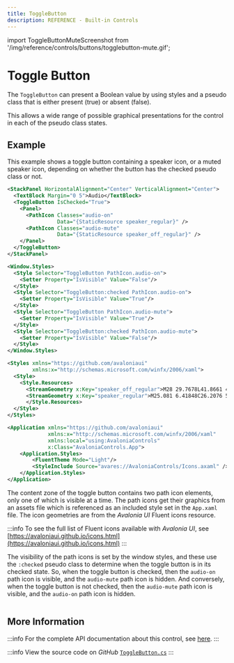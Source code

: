 ```yaml
---
title: ToggleButton
description: REFERENCE - Built-in Controls
---
```


import ToggleButtonMuteScreenshot from '/img/reference/controls/buttons/togglebutton-mute.gif';

# Toggle Button

The `ToggleButton` can present a Boolean value by using styles and a pseudo class that is either present (true) or absent (false).

This allows a wide range of possible graphical presentations for the control in each of the pseudo class states.

## Example

This example shows a toggle button containing a speaker icon, or a muted speaker icon, depending on whether the button has the checked pseudo class or not.

```xml
<StackPanel HorizontalAlignment="Center" VerticalAlignment="Center">
  <TextBlock Margin="0 5">Audio</TextBlock>
  <ToggleButton IsChecked="True">
    <Panel>
      <PathIcon Classes="audio-on"
                Data="{StaticResource speaker_regular}" />
      <PathIcon Classes="audio-mute"
                Data="{StaticResource speaker_off_regular}" />
    </Panel>
  </ToggleButton>
</StackPanel>
```


```xml title='Styles'
<Window.Styles>
  <Style Selector="ToggleButton PathIcon.audio-on">
    <Setter Property="IsVisible" Value="False"/>
  </Style>
  <Style Selector="ToggleButton:checked PathIcon.audio-on">
    <Setter Property="IsVisible" Value="True"/>
  </Style>
  <Style Selector="ToggleButton PathIcon.audio-mute">
    <Setter Property="IsVisible" Value="True"/>
  </Style>
  <Style Selector="ToggleButton:checked PathIcon.audio-mute">
    <Setter Property="IsVisible" Value="False"/>
  </Style>
</Window.Styles>
```


```xml title='Icons'
<Styles xmlns="https://github.com/avaloniaui"
        xmlns:x="http://schemas.microsoft.com/winfx/2006/xaml">
  <Style>
    <Style.Resources>
      <StreamGeometry x:Key="speaker_off_regular">M28 29.7678L41.8661 43.6339C42.3543 44.122 43.1457 44.122 43.6339 43.6339C44.122 43.1457 44.122 42.3543 43.6339 41.8661L6.13388 4.36612C5.64573 3.87796 4.85427 3.87796 4.36611 4.36612C3.87796 4.85427 3.87796 5.64573 4.36611 6.13388L13.2322 15H9C6.10051 15 3.75 17.3505 3.75 20.25V27.75C3.75 30.6495 6.10051 33 9 33H13.702C14.8734 33 16.0034 33.4328 16.875 34.2153L25.081 41.5815C26.2077 42.5929 28 41.7933 28 40.2793V29.7678ZM25.5 27.2678V38.5981L18.5451 32.3549C17.2146 31.1606 15.4898 30.5 13.702 30.5H9C7.48122 30.5 6.25 29.2688 6.25 27.75V20.25C6.25 18.7312 7.48122 17.5 9 17.5H13.702C14.3147 17.5 14.92 17.4224 15.5046 17.2723L25.5 27.2678Z M19.8115 14.5082L18.0412 12.7379L25.081 6.41847C26.2076 5.40709 28 6.20669 28 7.72074V22.6967L25.5 20.1967V9.40185L19.8115 14.5082Z M36.1857 30.8824L34.335 29.0317C34.966 27.7376 35.5 26.0404 35.5 24C35.5 21.5224 34.7127 19.5507 33.9203 18.1923C33.5242 17.5133 33.1298 16.9931 32.8397 16.6477C32.695 16.4754 32.577 16.3476 32.499 16.2664C32.46 16.2259 32.4311 16.197 32.414 16.1802L32.3972 16.164L32.398 16.1646C31.8935 15.6947 31.8647 14.9048 32.334 14.3994C32.8038 13.8935 33.5947 13.8642 34.1006 14.334L33.25 15.25C34.1006 14.334 34.1014 14.3347 34.1014 14.3347L34.1022 14.3356L34.1042 14.3374L34.1092 14.3421L34.1228 14.355C34.1336 14.3653 34.1476 14.3788 34.1646 14.3955C34.1987 14.4289 34.245 14.4753 34.3018 14.5343C34.4152 14.6524 34.5707 14.8215 34.754 15.0398C35.1202 15.4757 35.6008 16.1117 36.0797 16.9327C37.0373 18.5743 38 20.9776 38 24C38 26.9108 37.1071 29.2474 36.1857 30.8824Z M41.0185 35.7152L39.1733 33.87C40.3712 31.5479 41.5 28.2383 41.5 24C41.5 19.4474 40.1976 15.9662 38.906 13.6297C38.2594 12.46 37.6157 11.5776 37.1403 10.9943C36.9028 10.7028 36.708 10.4867 36.5767 10.3474C36.511 10.2777 36.4614 10.2274 36.4303 10.1965C36.4148 10.181 36.4039 10.1704 36.398 10.1648L36.3949 10.1617L36.393 10.16C35.8916 9.68785 35.8665 8.89867 36.3376 8.39562C36.8094 7.89169 37.6004 7.8657 38.1044 8.33755L37.2501 9.24987C38.1044 8.33755 38.1053 8.33839 38.1053 8.33839L38.1063 8.33935L38.1087 8.34162L38.115 8.34761L38.1336 8.36536C38.1485 8.37975 38.1685 8.39926 38.1932 8.42388C38.2427 8.4731 38.3112 8.54276 38.396 8.6327C38.5655 8.81253 38.8003 9.07375 39.0784 9.41509C39.6343 10.0974 40.3656 11.1025 41.094 12.4203C42.5524 15.0587 44 18.9526 44 24C44 29.0474 42.5524 32.9412 41.094 35.5797L41.0739 35.6159L41.0185 35.7152Z</StreamGeometry>
      <StreamGeometry x:Key="speaker_regular">M25.081 6.41848C26.2076 5.4071 28 6.2067 28 7.72074V40.2793C28 41.7933 26.2077 42.5929 25.081 41.5815L16.875 34.2153C16.0034 33.4328 14.8734 33 13.702 33H9C6.10051 33 3.75 30.6495 3.75 27.75V20.25C3.75 17.3505 6.10051 15 9 15H13.702C14.8734 15 16.0034 14.5672 16.875 13.7847L25.081 6.41848ZM25.5 9.40186L18.5451 15.6451C17.2146 16.8394 15.4898 17.5 13.702 17.5H9C7.48122 17.5 6.25 18.7312 6.25 20.25V27.75C6.25 29.2688 7.48122 30.5 9 30.5H13.702C15.4898 30.5 17.2146 31.1606 18.5451 32.3549L25.5 38.5982V9.40186Z M36.3376 8.39563C36.8095 7.8917 37.6005 7.86571 38.1044 8.33757L38.1053 8.3384C38.1053 8.3384 37.7675 8 38.1151 8.34762L38.1336 8.36537C38.1485 8.37976 38.1685 8.39927 38.1933 8.42389C38.2428 8.47311 38.3113 8.54277 38.396 8.63271C38.5655 8.81254 38.8004 9.07377 39.0785 9.4151C39.6344 10.0974 40.3656 11.1025 41.094 12.4203C42.5525 15.0588 44.0001 18.9526 44.0001 24C44.0001 29.0474 42.5525 32.9413 41.094 35.5797C40.3656 36.8975 39.6344 37.9027 39.0785 38.5849C38.8004 38.9262 38.5655 39.1875 38.396 39.3673C38.3714 39.3935 38.3481 39.4179 38.3262 39.4407C38.273 39.4961 38.2284 39.5412 38.1933 39.5761C38.1685 39.6007 38.1485 39.6202 38.1336 39.6346L38.1151 39.6524L38.1088 39.6584L38.1063 39.6607L38.1053 39.6616C38.1053 39.6616 38.2392 39.5277 38.3262 39.4407C38.4326 39.3343 38.4688 39.298 38.1044 39.6624C37.6005 40.1343 36.8095 40.1083 36.3376 39.6044C35.8666 39.1013 35.8917 38.3122 36.3931 37.84L36.3949 37.8383L36.3981 37.8352C36.404 37.8296 36.4148 37.819 36.4304 37.8035C36.4614 37.7726 36.5111 37.7223 36.5767 37.6526C36.708 37.5133 36.9029 37.2972 37.1404 37.0057C37.6157 36.4224 38.2595 35.54 38.9061 34.3703C40.1976 32.0338 41.5001 28.5526 41.5001 24C41.5001 19.4474 40.1976 15.9663 38.9061 13.6297C38.2595 12.46 37.6157 11.5776 37.1404 10.9943C36.9029 10.7028 36.708 10.4867 36.5767 10.3474C36.5111 10.2777 36.4614 10.2274 36.4304 10.1965C36.4148 10.181 36.404 10.1705 36.3981 10.1648L36.3949 10.1617L36.3931 10.16C35.8917 9.68786 35.8666 8.89869 36.3376 8.39563Z M32.3341 14.3994C32.8038 13.8936 33.5947 13.8643 34.1006 14.334C34.1008 14.3342 34.1014 14.3348 34.1014 14.3348L34.1023 14.3356L34.1043 14.3374L34.1092 14.3421L34.1229 14.355C34.1336 14.3653 34.1477 14.3788 34.1647 14.3955C34.1988 14.429 34.2451 14.4753 34.3018 14.5344C34.4152 14.6524 34.5707 14.8215 34.7541 15.0398C35.1202 15.4757 35.6009 16.1117 36.0798 16.9327C37.0374 18.5743 38.0001 20.9776 38.0001 24C38.0001 27.0224 37.0374 29.4257 36.0798 31.0673C35.6009 31.8883 35.1202 32.5243 34.7541 32.9602C34.5707 33.1785 34.4152 33.3476 34.3018 33.4656C34.2451 33.5247 34.1988 33.5711 34.1647 33.6045L34.1452 33.6235L34.1229 33.645L34.1092 33.6579L34.1043 33.6626L34.1015 33.6652L34.1006 33.666C33.5947 34.1357 32.8038 34.1065 32.3341 33.6006C31.8653 33.0958 31.8935 32.3072 32.3962 31.8371L32.3979 31.8355L32.414 31.8198C32.4312 31.803 32.4601 31.7741 32.4991 31.7336C32.5771 31.6524 32.695 31.5246 32.8398 31.3523C33.1299 31.0069 33.5242 30.4867 33.9203 29.8077C34.7127 28.4493 35.5001 26.4776 35.5001 24C35.5001 21.5224 34.7127 19.5507 33.9203 18.1923C33.5242 17.5133 33.1299 16.9931 32.8398 16.6477C32.695 16.4754 32.5771 16.3476 32.4991 16.2664C32.4601 16.2259 32.4312 16.197 32.414 16.1802L32.3973 16.164L32.3981 16.1647C31.8929 15.6949 31.8645 14.9051 32.3341 14.3994Z</StreamGeometry>
      </Style.Resources>
  </Style>
</Styles>
```


```xml title='App'
<Application xmlns="https://github.com/avaloniaui"
             xmlns:x="http://schemas.microsoft.com/winfx/2006/xaml"
             xmlns:local="using:AvaloniaControls"
             x:Class="AvaloniaControls.App">    
    <Application.Styles>
        <FluentTheme Mode="Light"/>
        <StyleInclude Source="avares://AvaloniaControls/Icons.axaml" />
    </Application.Styles>
</Application>
```



The content zone of the toggle button contains two path icon elements, only one of which is visible at a time. The path icons get their graphics from an assets file which is referenced as an included style set in the `App.xaml` file. The icon geometries are from the _Avalonia UI_ Fluent icons resource.

:::info
To see the full list of Fluent icons available with _Avalonia UI_, see [https://avaloniaui.github.io/icons.html](https://avaloniaui.github.io/icons.html)
:::

The visibility of the path icons is set by the window styles, and these use the `:checked` pseudo class to determine when the toggle button is in its checked state. So, when the toggle button is checked, then the `audio-on` path icon is visible, and the `audio-mute` path icon is hidden. And conversely, when the toggle button is not checked, then the `audio-mute` path icon is visible, and the `audio-on` path icon is hidden.

<img src={ToggleButtonMuteScreenshot} alt="" />

## More Information

:::info
For the complete API documentation about this control, see [here](https://reference.avaloniaui.net/api/Avalonia.Controls.Primitives/ToggleButton/).
:::

:::info
View the source code on _GitHub_ [`ToggleButton.cs`](https://github.com/AvaloniaUI/Avalonia/blob/master/src/Avalonia.Controls/Primitives/ToggleButton.cs)
:::
